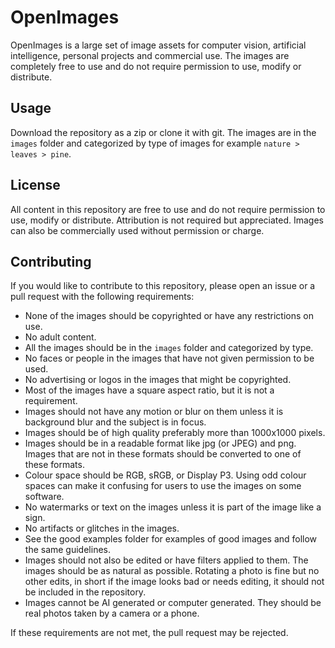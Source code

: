 # OpenImages

OpenImages is a large set of image assets for computer vision, artificial intelligence, personal projects and commercial use. The images are completely free to use and do not require permission to use, modify or distribute.

## Usage

Download the repository as a zip or clone it with git. The images are in the `images` folder and categorized by type of images for example `nature > leaves > pine`.

## License

All content in this repository are free to use and do not require permission to use, modify or distribute. Attribution is not required but appreciated. Images can also be commercially used without permission or charge.

## Contributing

If you would like to contribute to this repository, please open an issue or a pull request with the following requirements:
- None of the images should be copyrighted or have any restrictions on use.
- No adult content.
- All the images should be in the `images` folder and categorized by type.
- No faces or people in the images that have not given permission to be used.
- No advertising or logos in the images that might be copyrighted.
- Most of the images have a square aspect ratio, but it is not a requirement.
- Images should not have any motion or blur on them unless it is background blur and the subject is in focus.
- Images should be of high quality preferably more than 1000x1000 pixels.
- Images should be in a readable format like jpg (or JPEG) and png. Images that are not in these formats should be converted to one of these formats.
- Colour space should be RGB, sRGB, or Display P3. Using odd colour spaces can make it confusing for users to use the images on some software.
- No watermarks or text on the images unless it is part of the image like a sign.
- No artifacts or glitches in the images.
- See the good examples folder for examples of good images and follow the same guidelines.
- Images should not also be edited or have filters applied to them. The images should be as natural as possible. Rotating a photo is fine but no other edits, in short if the image looks bad or needs editing, it should not be included in the repository.
- Images cannot be AI generated or computer generated. They should be real photos taken by a camera or a phone.

If these requirements are not met, the pull request may be rejected.
